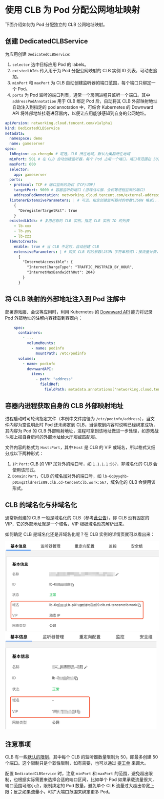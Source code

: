 # 使用 CLB 为 Pod 分配公网地址映射

下面介绍如何为 Pod 分配独立的 CLB 公网地址映射。

## 创建 DedicatedCLBService

为应用创建 `DedicatedCLBService`:
1. `selector` 选中目标应用 Pod 的 labels。
2. `existedLbIds` 传入用于为 Pod 分配公网映射的 CLB 实例 ID 列表，可动态追加。
3. `minPort` 和 `maxPort` 为 CLB 自动创建监听器的端口范围，每个端口只绑定一个 Pod。
4. `ports` 为 Pod 监听的端口列表，通常一个房间进程只监听一个端口。其中 `addressPodAnnotation` 用于 CLB 绑定 Pod 后，自动将其 CLB 外部映射地址自动注入到指定的 pod annotation 中，可结合 Kubernetes 的 Downward API 将外部地址挂载进容器内，以便让应用能够感知到自身的公网地址。


```yaml
apiVersion: networking.cloud.tencent.com/v1alpha1
kind: DedicatedCLBService
metadata:
  namespace: demo
  name: gameserver
spec:
  lbRegion: ap-chengdu # 可选，CLB 所在地域，默认为集群所在地域
  minPort: 501 # 在 CLB 自动创建监听器，每个 Pod 占用一个端口，端口号范围在 501-600
  maxPort: 600
  selector:
    app: gameserver
  ports:
  - protocol: TCP # 端口监听的协议（TCP/UDP）
    targetPort: 9000 # 容器监听的端口 (游戏战斗服、会议等进程监听的端口)
    addressPodAnnotation: networking.cloud.tencent.com/external-address # 可选，将外部地址自动注入到指定的 pod annotation 中
  listenerExtensiveParameters: | # 可选，指定创建监听器时的参数(JSON 格式)，完整参考 CreateListener 接口： https://cloud.tencent.com/document/api/214/30693 （由于是一个监听器只挂一个 Pod，通常不需要自定义监听器配置，因为健康检查、调度算法这些配置，对于只有一个 RS 的监听器没有意义）
    {
      "DeregisterTargetRst": true
    }
  existedLbIds: # 复用已有的 CLB 实例，指定 CLB 实例 ID 的列表
    - lb-xxx
    - lb-yyy
    - lb-zzz
  lbAutoCreate:
    enable: true # 当 CLB 不足时，自动创建 CLB
    extensiveParameters: | # 购买 CLB 时的参数(JSON 字符串格式)：按流量计费，带宽上限 2048 Mbps （完整参数列表参考 CreateLoadBalancer 接口 https://cloud.tencent.com/document/api/214/30692）
      {
        "InternetAccessible": {
          "InternetChargeType": "TRAFFIC_POSTPAID_BY_HOUR",
          "InternetMaxBandwidthOut": 2048
        }
      }
```

## 将 CLB 映射的外部地址注入到 Pod 注解中

部署游戏服、会议等应用时，利用 Kubernetes 的 [Downward API](https://kubernetes.io/zh-cn/docs/tasks/inject-data-application/environment-variable-expose-pod-information/) 能力将记录 Pod 外部地址的注解内容挂载到容器内：

```yaml
    spec:
      containers:
        - ...
          volumeMounts:
            - name: podinfo
              mountPath: /etc/podinfo
      volumes:
        - name: podinfo
          downwardAPI:
            items:
              - path: "address"
                fieldRef:
                  fieldPath: metadata.annotations['networking.cloud.tencent.com/external-address']
```

## 容器内进程获取自身的 CLB 外部映射地址

进程启动时可轮询指定文件（本例中文件路径为 `/etc/podinfo/address`），当文件内容为空说明此时 Pod 还未绑定到 CLB，当读取到内容时说明已经绑定成功，其内容为 Pod 的 CLB 外部映射地址，进程可拿到该地址做进一步处理，如游戏战斗服上报自身房间的外部地址给大厅服或匹配服。

文件内容的格式为 `Host:Port`，其中 `Host` 是 CLB 的 VIP 或域名，所以格式又细分成以下两种形式：
1. `IP:Port`: CLB 的 VIP 加对外的端口号，如 `1.1.1.1:567`，非域名化的 CLB 会使用该形式。
2. `Domain:Port`，CLB 的域名加对外的端口号，如 `lb-6q0yyqhb-p01vqztldre7is89.clb.cd-tencentclb.work:567`，域名化的 CLB 会使用该形式。

## CLB 的域名化与非域名化

通常新创建的 CLB 一般是域名化的 CLB（参考[此公告](https://cloud.tencent.com/document/product/214/86947)），即 CLB 没有固定的 VIP，它的外部地址就是一个域名，VIP 根据域名动态解析出来。

如何确定 CLB 是域名化还是非域名化呢？在 CLB 实例的详情页就可以看出来：

![](./images/clb-domain.png) ![](./images/clb-fixed-vip.png)

## 注意事项

CLB 有一些[默认的限制](https://cloud.tencent.com/document/product/214/6187)，其中每个 CLB 的监听器数量限制为 50，即最多创建 50 个端口。这个限制只是个软性限制，如有需要，也可以通过 [提工单](https://console.cloud.tencent.com/workorder/category) 来调大。

配置 `DedicatedCLBService` 时，注意 `minPort` 和 `maxPort` 的范围，避免超出限制，也根据实际需要来选择合适的端口区间，比如单个 Pod 如果承载流量很大，端口范围可缩小点，限制绑定的 Pod 数量，避免单个 CLB 流量过大超出带宽上限；反之如果流量小，可扩大端口范围来绑定更多 Pod。
